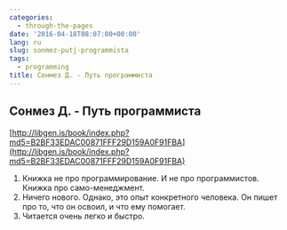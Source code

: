 ```yaml
---
categories:
  - through-the-pages
date: '2016-04-18T08:07:00+00:00'
lang: ru
slug: sonmez-putj-programmista
tags:
  - programming
title: Сонмез Д. - Путь программиста
---
```


## Сонмез Д. - Путь программиста

[http://libgen.is/book/index.php?md5=B2BF33EDAC00871FFF29D159A0F91FBA](http://libgen.is/book/index.php?md5=B2BF33EDAC00871FFF29D159A0F91FBA)  

<!--more-->

1.  Книжка не про программирование. И не про программистов. Книжка про само-менеджмент.
2.  Ничего нового. Однако, это опыт конкретного человека. Он пишет про то, что он освоил, и что ему помогает.
3.  Читается очень легко и быстро.
